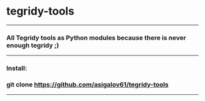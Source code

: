# tegridy-tools

***

### All Tegridy tools as Python modules because there is never enough tegridy ;)

***
### Install:

### git clone https://github.com/asigalov61/tegridy-tools

***




